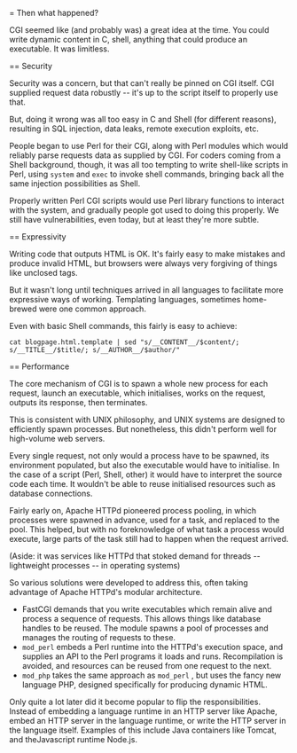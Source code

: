 = Then what happened?

CGI seemed like (and probably was) a great idea at the time. You could write
dynamic content in C, shell, anything that could produce an executable. It was
limitless.

== Security

Security was a concern, but that can't really be pinned on CGI itself. CGI
supplied request data robustly -- it's up to the script itself to properly
use that. 

But, doing it wrong was all too easy in C and Shell (for different reasons), 
resulting in SQL injection, data leaks, remote execution exploits, etc.

People began to use Perl for their CGI, along with Perl modules which would
reliably parse requests data as supplied by CGI. For coders coming from a 
Shell background, though, it was all too tempting to write shell-like scripts
in Perl, using `system` and `exec` to invoke shell commands, bringing back
all the same injection possibilities as Shell.

Properly written Perl CGI scripts would use Perl library functions to interact with
the system, and gradually people got used to doing this properly. We still
have vulnerabilities, even today, but at least they're more subtle.

== Expressivity

Writing code that outputs HTML is OK. It's fairly easy to make mistakes and
produce invalid HTML, but browsers were always very forgiving of things like
unclosed tags.

But it wasn't long until techniques arrived in all languages to facilitate more
expressive ways of working. Templating languages, sometimes home-brewed were one
common approach.

Even with basic Shell commands, this fairly is easy to achieve:

```
cat blogpage.html.template | sed "s/__CONTENT__/$content/; s/__TITLE__/$title/; s/__AUTHOR__/$author/"
```

== Performance

The core mechanism of CGI is to spawn a whole new process for each request, 
launch an executable, which initialises, works on the request, outputs its
response, then terminates. 

This is consistent with UNIX philosophy, and UNIX systems are designed to efficiently spawn processes. But nonetheless, this didn't perform well for
high-volume web servers.

Every single request, not only would a process have to be spawned, its environment
populated, but also the executable would have to initialise. In the case of a
script (Perl, Shell, other) it would have to interpret the source code each
time. It wouldn't be able to reuse initialised resources such as database 
connections.

Fairly early on, Apache HTTPd pioneered process pooling, in which processes were
spawned in advance, used for a task, and replaced to the pool. This helped, but
with no foreknowledge of what task a process would execute, large parts of the
task still had to happen when the request arrived. 

(Aside: it was services like HTTPd that stoked demand for threads -- lightweight
processes -- in operating systems)

So various solutions were developed to address this, often taking advantage of
Apache HTTPd's modular architecture. 

 - FastCGI demands that you write executables which remain alive and process a sequence of requests. This allows things like database handles to be reused. The module spawns a pool of processes and manages the routing of requests to these.
 - `mod_perl` embeds a Perl runtime into the HTTPd's execution space, and supplies
   an API to the Perl programs it loads and runs. Recompilation is avoided, and resources can be reused from one request to the next.
 - `mod_php` takes the same approach as `mod_perl` , but uses the fancy new language
   PHP, designed specifically for producing dynamic HTML.

Only quite a lot later did it become popular to flip the responsibilities. Instead
of embedding a language runtime in an HTTP server like Apache, embed an HTTP server 
in the language runtime, or write the HTTP server in the language itself. Examples 
of this include Java containers like Tomcat, and theJavascript runtime Node.js.
